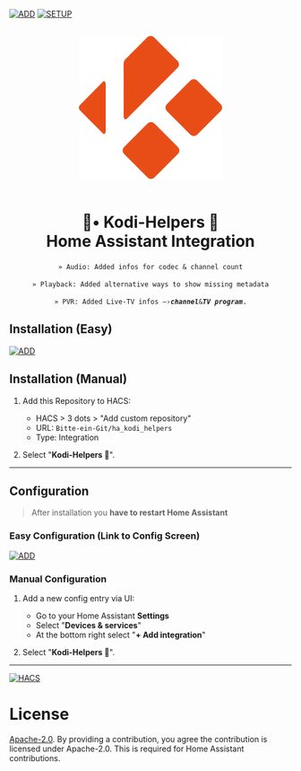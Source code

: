 [![ADD][hacs1]](https://ha-link.heyfordy.de/redirect/hacs_repository/?owner=Bitte-ein-Git&repository=ha_kodi_helpers&category=integration) [![SETUP][setup1]](https://ha-link.heyfordy.de/redirect/hacs_repository/?owner=Bitte-ein-Git&repository=ha_kodi_helpers&category=integration)

<div align="center">
  <br>
  <img src="https://raw.githubusercontent.com/Bitte-ein-Git/ha_kodi_helpers/refs/heads/main/img/repo.png" alt="Logo" width="256">
  <br><br>

  <h1>🗿• Kodi-Helpers 🍿</br>
      Home Assistant Integration</h1>

`» Audio: Added infos for codec & channel count`

`» Playback: Added alternative ways to show missing metadata`

`» PVR: Added Live-TV infos —›`***`channel`***` & `***`TV program`***`.`

</div>

## Installation (Easy)
[![ADD][hacs2]](https://ha-link.heyfordy.de/redirect/hacs_repository/?owner=Bitte-ein-Git&repository=ha_kodi_helpers&category=integration)
## Installation (Manual)
1. Add this Repository to HACS:
   - HACS > 3 dots > "Add custom repository"
   - URL: `Bitte-ein-Git/ha_kodi_helpers`
   - Type: Integration

2. Select "**Kodi-Helpers 🍿**".

<hr>

## Configuration

> After installation you **have to restart Home Assistant**

### Easy Configuration (Link to Config Screen)
[![ADD][setup2]](https://ha-link.heyfordy.de/redirect/hacs_repository/?owner=Bitte-ein-Git&repository=ha_kodi_helpers&category=integration)
### Manual Configuration
1. Add a new config entry via UI:
   - Go to your Home Assistant **Settings**
   - Select "**Devices & services**"
   - At the bottom right select "**+ Add integration**"

2. Select "**Kodi-Helpers 🍿**".

<hr>

[![HACS][hacsbadge]](https://hacs.xyz)

# License

[Apache-2.0](LICENSE). By providing a contribution, you agree the contribution is licensed under Apache-2.0. This is required for Home Assistant contributions.

[hacsbadge]: https://img.shields.io/badge/HACS-Default-orange.svg?style=for-the-badge
[hacs1]: https://img.shields.io/badge/HACS-%23ff8c00.svg?style=for-the-badge&logo=homeassistantcommunitystore&label=Add%20Repository%20to
[hacs2]: https://ha-link.heyfordy.de/badges/hacs_repository.svg
[setup1]: https://img.shields.io/badge/HA-%2318BCF2.svg?style=for-the-badge&logo=homeassistant&label=Add%20Integration%20to
[setup2]: https://ha-link.heyfordy.de/badges/config_flow_start.svg